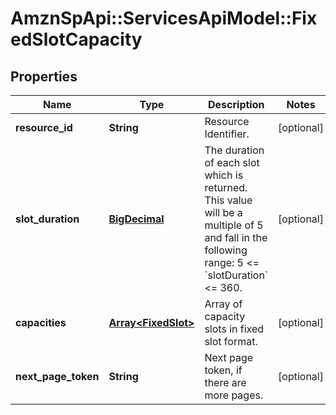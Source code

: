 # AmznSpApi::ServicesApiModel::FixedSlotCapacity

## Properties
Name | Type | Description | Notes
------------ | ------------- | ------------- | -------------
**resource_id** | **String** | Resource Identifier. | [optional] 
**slot_duration** | [**BigDecimal**](BigDecimal.md) | The duration of each slot which is returned. This value will be a multiple of 5 and fall in the following range: 5 &lt;&#x3D; &#x60;slotDuration&#x60; &lt;&#x3D; 360. | [optional] 
**capacities** | [**Array&lt;FixedSlot&gt;**](FixedSlot.md) | Array of capacity slots in fixed slot format. | [optional] 
**next_page_token** | **String** | Next page token, if there are more pages. | [optional] 

